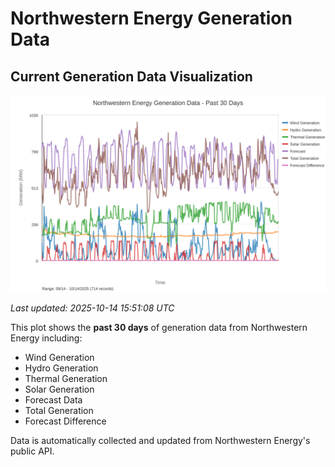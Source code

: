 # Northwestern Energy Generation Data

## Current Generation Data Visualization

![Northwestern Energy Generation Data](images/nwe_generation_plot.svg)

*Last updated: 2025-10-14 15:51:08 UTC*

This plot shows the **past 30 days** of generation data from Northwestern Energy including:
- Wind Generation
- Hydro Generation  
- Thermal Generation
- Solar Generation
- Forecast Data
- Total Generation
- Forecast Difference

Data is automatically collected and updated from Northwestern Energy's public API.

